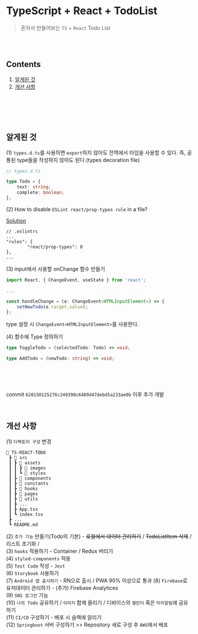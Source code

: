 # TypeScript + React + TodoList

> 혼자서 만들어보는 `TS` + `React` Todo List

<br />
<br />

## Contents

1. [알게된 것](##알게된-것)
2. [개선 사항](##개선-사항)

<br />
<br />
<br />
<br />

## 알게된 것

(1) `types.d.ts`를 사용하면 `export`하지 않아도 전역에서 타입을 사용할 수 있다. 즉, 공통된 type들을 작성하지 않아도 된다.(types decoration file)

```ts
// types.d.ts

type Todo = {
    text: string;
    complete: boolean;
};
```

(2) How to disable `ESLint react/prop-types rule` in a file?

[Solution](https://stackoverflow.com/questions/30948970/how-to-disable-eslint-react-prop-types-rule-in-a-file)

```
// .eslintrc
...
"rules": {
        "react/prop-types": 0
},
...
```

(3) input에서 사용할 onChange 함수 만들기

```ts
import React, { ChangeEvent, useState } from 'react';

...

const handleChange = (e: ChangeEvent<HTMLInputElement>) => {
    setNewTodo(e.target.value);
};
```

type 설정 시 `ChangeEvent<HTMLInputElement>`를 사용한다.

(4) 함수에 Type 정의하기

```ts
type ToggleTodo = (selectedTodo: Todo) => void;

type AddTodo = (newTodo: string) => void;
```

<br />
<br />
<br />

commit `628150125276c249390c6489d47debd5a233ae0b` 이후 추가 개발

<br />

## 개선 사항

(1) `디렉토리 구성` 변경

```
📂 TS-REACT-TODO
 ┣ 📂 src
 ┃ ┣ 📂 assets
 ┃ ┃ ┣ 📂 images
 ┃ ┃ ┗ 📂 styles
 ┃ ┣ 📂 components
 ┃ ┣ 📂 constants
 ┃ ┣ 📂 hooks
 ┃ ┣ 📂 pages
 ┃ ┣ 📂 utils
 ┃ ┣ ...
 ┃ ┣ App.tsx
 ┃ ┗ index.tsx
 ┣ ...
 ┗ README.md
```

(2) `추가 기능` 만들기(Todo의 기본) - ~~로컬에서 데이터 관리하기~~ / ~~TodoListItem 삭제~~ / 리스트 초기화 /  
(3) `hooks` 적용하기 - Container / Redux 버리기  
(4) `styled-components` 적용  
(5) `Test Code` 작성 - `Jest`  
(6) `Storybook` 사용하기  
(7) `Android 앱 출시하기` - RN으로 출시 / PWA 90% 이상으로 통과
(8) `Firebase`로 유저데이터 관리하기 - (추가) Firebase Analytices  
(9) `SNS 로그인` 기능  
(10) `나의 Todo` 공유하기 / `이미지` 함께 올리기 / 디바이스의 `캘린더` 혹은 `미리알림`에 공유하기  
(11) `CI/CD` 구성하기 - 배포 시 슬랙에 알리기  
(12) `Springboot` 서버 구성하기 >> Repository 새로 구성 후 `AWS`에서 배포

